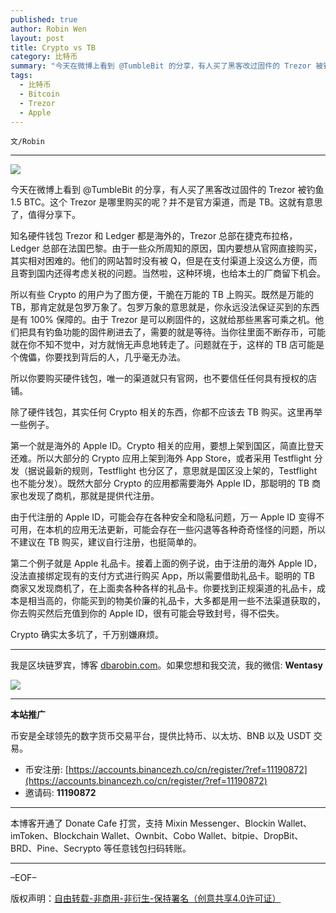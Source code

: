 ```yaml
---
published: true
author: Robin Wen
layout: post
title: Crypto vs TB
category: 比特币
summary: "今天在微博上看到 @TumbleBit 的分享，有人买了黑客改过固件的 Trezor 被钓鱼 1.5 BTC。这个 Trezor 是哪里购买的呢？并不是官方渠道，而是 TB。这就有意思了，值得分享下。知名硬件钱包 Trezor 和 Ledger 都是海外的，Trezor 总部在捷克布拉格，Ledger 总部在法国巴黎。由于一些众所周知的原因，国内要想从官网直接购买，其实相对困难的。他们的网站暂时没有被 Q，但是在支付渠道上没这么方便，而且寄到国内还得考虑关税的问题。当然啦，这种环境，也给本土的厂商留下机会。Crypto 确实太多坑了，千万别嫌麻烦。"
tags:
  - 比特币
  - Bitcoin
  - Trezor
  - Apple
---
```


`文/Robin`

***

![](https://cdn.dbarobin.com/rqoaq0p.png)

今天在微博上看到 @TumbleBit 的分享，有人买了黑客改过固件的 Trezor 被钓鱼 1.5 BTC。这个 Trezor 是哪里购买的呢？并不是官方渠道，而是 TB。这就有意思了，值得分享下。

知名硬件钱包 Trezor 和 Ledger 都是海外的，Trezor 总部在捷克布拉格，Ledger 总部在法国巴黎。由于一些众所周知的原因，国内要想从官网直接购买，其实相对困难的。他们的网站暂时没有被 Q，但是在支付渠道上没这么方便，而且寄到国内还得考虑关税的问题。当然啦，这种环境，也给本土的厂商留下机会。

所以有些 Crypto 的用户为了图方便，干脆在万能的 TB 上购买。既然是万能的 TB，那肯定就是包罗万象了。包罗万象的意思就是，你永远没法保证买到的东西是有 100% 保障的。由于 Trezor 是可以刷固件的，这就给那些黑客可乘之机。他们把具有钓鱼功能的固件刷进去了，需要的就是等待。当你往里面不断存币，可能就在你不知不觉中，对方就悄无声息地转走了。问题就在于，这样的 TB 店可能是个傀儡，你要找到背后的人，几乎毫无办法。

所以你要购买硬件钱包，唯一的渠道就只有官网，也不要信任任何具有授权的店铺。

除了硬件钱包，其实任何 Crypto 相关的东西，你都不应该去 TB 购买。这里再举一些例子。

第一个就是海外的 Apple ID。Crypto 相关的应用，要想上架到国区，简直比登天还难。所以大部分的 Crypto 应用上架到海外 App Store，或者采用 Testflight 分发（据说最新的规则，Testflight 也分区了，意思就是国区没上架的，Testflight 也不能分发）。既然大部分 Crypto 的应用都需要海外 Apple ID，那聪明的 TB 商家也发现了商机，那就是提供代注册。

由于代注册的 Apple ID，可能会存在各种安全和隐私问题，万一 Apple ID 变得不可用，在本机的应用无法更新，可能会存在一些闪退等各种奇奇怪怪的问题，所以不建议在 TB 购买，建议自行注册，也挺简单的。

第二个例子就是 Apple 礼品卡。接着上面的例子说，由于注册的海外 Apple ID，没法直接绑定现有的支付方式进行购买 App，所以需要借助礼品卡。聪明的 TB 商家又发现商机了，在上面卖各种各样的礼品卡。你要找到正规渠道的礼品卡，成本是相当高的，你能买到的物美价廉的礼品卡，大多都是用一些不法渠道获取的，你去购买然后充值到你的 Apple ID，很有可能会导致封号，得不偿失。

Crypto 确实太多坑了，千万别嫌麻烦。

***

我是区块链罗宾，博客 [dbarobin.com](https://dbarobin.com/)。如果您想和我交流，我的微信: **Wentasy**

![](https://cdn.dbarobin.com/v4yywe2.png)

***

**本站推广**

币安是全球领先的数字货币交易平台，提供比特币、以太坊、BNB 以及 USDT 交易。

* 币安注册: [https://accounts.binancezh.co/cn/register/?ref=11190872](https://accounts.binancezh.co/cn/register/?ref=11190872)
* 邀请码: **11190872**

***

本博客开通了 Donate Cafe 打赏，支持 Mixin Messenger、Blockin Wallet、imToken、Blockchain Wallet、Ownbit、Cobo Wallet、bitpie、DropBit、BRD、Pine、Secrypto 等任意钱包扫码转账。

<center>
    <div class="--donate-button"
         data-button-id="f8b9df0d-af9a-460d-8258-d3f435445075"
    ></div>
</center>

***

–EOF–

版权声明：[自由转载-非商用-非衍生-保持署名（创意共享4.0许可证）](http://creativecommons.org/licenses/by-nc-nd/4.0/deed.zh)